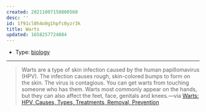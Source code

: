 ```yaml
---
created: 20211007150800560
desc: ''
id: 1f91cl0h4o0g1hpfc0yzr3k
title: Warts
updated: 1658257724884
---
```

   
   
- Type: [biology](../topics/biology.md)   
   
   
---   
   
> Warts are a type of skin infection caused by the human papillomavirus (HPV). The infection causes rough, skin-colored bumps to form on the skin. The virus is contagious. You can get warts from touching someone who has them. Warts most commonly appear on the hands, but they can also affect the feet, face, genitals and knees.—via [Warts: HPV, Causes, Types, Treatments, Removal, Prevention](https://my.clevelandclinic.org/health/diseases/15045-warts)